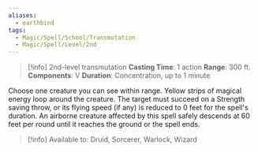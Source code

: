 ```yaml
---
aliases:
  - earthbind
tags:
  - Magic/Spell/School/Transmutation
  - Magic/Spell/Level/2nd
---
```

>[!info]
>2nd-level transmutation
>**Casting Time**: 1 action
>**Range**: 300 ft.
>**Components**: V
>**Duration**: Concentration, up to 1 minute

Choose one creature you can see within range. Yellow strips of magical energy loop around the creature. The target must succeed on a Strength saving throw, or its flying speed (if any) is reduced to 0 feet for the spell's duration. An airborne creature affected by this spell safely descends at 60 feet per round until it reaches the ground or the spell ends.<br>
>[!info] Available to:
>Druid, Sorcerer, Warlock, Wizard